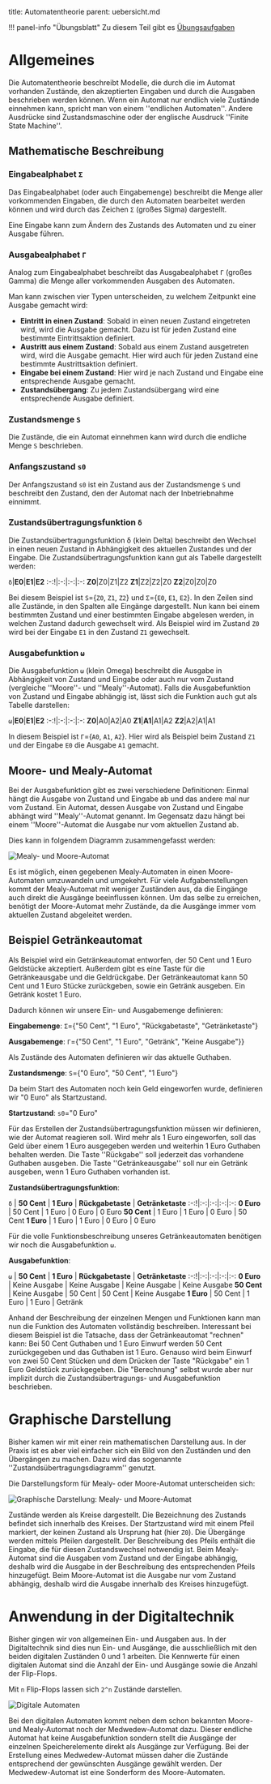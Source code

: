title: Automatentheorie
parent: uebersicht.md

!!! panel-info "Übungsblatt"
    Zu diesem Teil gibt es [Übungsaufgaben]({filename}uebung_automatentheorie.md)

# Allgemeines
Die Automatentheorie beschreibt Modelle, die durch die im Automat vorhanden Zustände, den akzeptierten Eingaben und durch die Ausgaben beschrieben werden können. Wenn ein Automat nur endlich viele Zustände einnehmen kann, spricht man von einem ''endlichen Automaten''. Andere Ausdrücke sind Zustandsmaschine oder der englische Ausdruck ''Finite State Machine''.

## Mathematische Beschreibung
### Eingabealphabet `Σ`
Das Eingabealphabet (oder auch Eingabemenge) beschreibt die Menge aller vorkommenden Eingaben, die durch den Automaten bearbeitet werden können und wird durch das Zeichen `Σ` (großes Sigma) dargestellt.

Eine Eingabe kann zum Ändern des Zustands des Automaten und zu einer Ausgabe führen.

### Ausgabealphabet `Γ`
Analog zum Eingabealphabet beschreibt das Ausgabealphabet `Γ` (großes Gamma) die Menge aller vorkommenden Ausgaben des Automaten.

Man kann zwischen vier Typen unterscheiden, zu welchem Zeitpunkt eine Ausgabe gemacht wird:

* **Eintritt in einen Zustand**: Sobald in einen neuen Zustand eingetreten wird, wird die Ausgabe gemacht. Dazu ist für jeden Zustand eine bestimmte Eintrittsaktion definiert.
* **Austritt aus einem Zustand**: Sobald aus einem Zustand ausgetreten wird, wird die Ausgabe gemacht. Hier wird auch für jeden Zustand eine bestimmte Austrittsaktion definiert.
* **Eingabe bei einem Zustand**: Hier wird je nach Zustand und Eingabe eine entsprechende Ausgabe gemacht.
* **Zustandsübergang**: Zu jedem Zustandsübergang wird eine entsprechende Ausgabe definiert.

### Zustandsmenge `S`
Die Zustände, die ein Automat einnehmen kann wird durch die endliche Menge `S` beschrieben.

### Anfangszustand `s0`
Der Anfangszustand `s0` ist ein Zustand aus der Zustandsmenge `S` und beschreibt den Zustand, den der Automat nach der Inbetriebnahme einnimmt.

### Zustandsübertragungsfunktion `δ`
Die Zustandsübertragungsfunktion δ (klein Delta) beschreibt den Wechsel in einen neuen Zustand in Abhängigkeit des aktuellen Zustandes und der Eingabe. Die Zustandsübertragungsfunktion kann gut als Tabelle dargestellt werden:

`δ`|**E0**|**E1**|**E2**
:-:!|:-:|:-:|:-:
**Z0**|Z0|Z1|Z2
**Z1**|Z2|Z2|Z0
**Z2**|Z0|Z0|Z0

Bei diesem Beispiel ist `S`={`Z0`, `Z1`, `Z2`} und `Σ`={`E0`, `E1`, `E2`}. In den Zeilen sind alle Zustände, in den Spalten alle Eingänge dargestellt. Nun kann bei einem bestimmten Zustand und einer bestimmten Eingabe abgelesen werden, in welchen Zustand dadurch gewechselt wird. Als Beispiel wird im Zustand `Z0` wird bei der Eingabe `E1` in den Zustand `Z1` gewechselt.

### Ausgabefunktion `ω`
Die Ausgabefunktion `ω` (klein Omega) beschreibt die Ausgabe in Abhängigkeit von Zustand und Eingabe oder auch nur vom Zustand (vergleiche ''Moore''- und ''Mealy''-Automat). Falls die Ausgabefunktion von Zustand und Eingabe abhängig ist, lässt sich die Funktion auch gut als Tabelle darstellen:

`ω`|**E0**|**E1**|**E2**
:-:!|:-:|:-:|:-:
**Z0**|A0|A2|A0
**Z1**|**A1**|A1|A2
**Z2**|A2|A1|A1

In diesem Beispiel ist `Γ`={`A0`, `A1`, `A2`}. Hier wird als Beispiel beim Zustand `Z1` und der Eingabe `E0` die Ausgabe `A1` gemacht.

## Moore- und Mealy-Automat
Bei der Ausgabefunktion gibt es zwei verschiedene Definitionen: Einmal hängt die Ausgabe von Zustand und Eingabe ab und das andere mal nur vom Zustand. Ein Automat, dessen Ausgabe von Zustand und Eingabe abhängt wird ''Mealy''-Automat genannt. Im Gegensatz dazu hängt bei einem ''Moore''-Automat die Ausgabe nur vom aktuellen Zustand ab.

Dies kann in folgendem Diagramm zusammengefasst werden:

![Mealy- und Moore-Automat]({filename}moore_mealy.svg)

Es ist möglich, einen gegebenen Mealy-Automaten in einen Moore-Automaten umzuwandeln und umgekehrt. Für viele Aufgabenstellungen kommt der Mealy-Automat mit weniger Zuständen aus, da die Eingänge auch direkt die Ausgänge beeinflussen können. Um das selbe zu erreichen, benötigt der Moore-Automat mehr Zustände, da die Ausgänge immer vom aktuellen Zustand abgeleitet werden.

## Beispiel Getränkeautomat
Als Beispiel wird ein Getränkeautomat entworfen, der 50 Cent und 1 Euro Geldstücke akzeptiert. Außerdem gibt es eine Taste für die Getränkeausgabe und die Geldrückgabe. Der Getränkeautomat kann 50 Cent und 1 Euro Stücke zurückgeben, sowie ein Getränk ausgeben. Ein Getränk kostet 1 Euro.

Dadurch können wir unsere Ein- und Ausgabemenge definieren:

**Eingabemenge**: `Σ`={"50 Cent", "1 Euro", "Rückgabetaste", "Getränketaste"}

**Ausgabemenge**: `Γ`={"50 Cent", "1 Euro", "Getränk", "Keine Ausgabe"}}

Als Zustände des Automaten definieren wir das aktuelle Guthaben.

**Zustandsmenge**: `S`={"0 Euro", "50 Cent", "1 Euro"}

Da beim Start des Automaten noch kein Geld eingeworfen wurde, definieren wir "0 Euro" als Startzustand.

**Startzustand**: `s0`="0 Euro"

Für das Erstellen der Zustandsübertragungsfunktion müssen wir definieren, wie der Automat reagieren soll. Wird mehr als 1 Euro eingeworfen, soll das Geld über einem 1 Euro ausgegeben werden und weiterhin 1 Euro Guthaben behalten werden. Die Taste ''Rückgabe'' soll jederzeit das vorhandene Guthaben ausgeben. Die Taste ''Getränkeausgabe'' soll nur ein Getränk ausgeben, wenn 1 Euro Guthaben vorhanden ist.

**Zustandsübertragungsfunktion**:

`δ` | **50 Cent** | **1 Euro** | **Rückgabetaste** | **Getränketaste**
:-:!|:-:|:-:|:-:|:-:
**0 Euro** | 50 Cent | 1 Euro | 0 Euro | 0 Euro
**50 Cent** | 1 Euro | 1 Euro | 0 Euro | 50 Cent
**1 Euro** | 1 Euro | 1 Euro | 0 Euro | 0 Euro

Für die volle Funktionsbeschreibung unseres Getränkeautomaten benötigen wir noch die Ausgabefunktion `ω`.

**Ausgabefunktion**:

`ω` | **50 Cent** | **1 Euro** | **Rückgabetaste** | **Getränketaste**
:-:!|:-:|:-:|:-:|:-:
**0 Euro** | Keine Ausgabe | Keine Ausgabe | Keine Ausgabe | Keine Ausgabe
**50 Cent** | Keine Ausgabe | 50 Cent | 50 Cent | Keine Ausgabe
**1 Euro** | 50 Cent | 1 Euro | 1 Euro | Getränk

Anhand der Beschreibung der einzelnen Mengen und Funktionen kann man nun die Funktion des Automaten vollständig beschreiben. Interessant bei diesem Beispiel ist die Tatsache, dass der Getränkeautomat "rechnen" kann: Bei 50 Cent Guthaben und 1 Euro Einwurf werden 50 Cent zurückgegeben und das Guthaben ist 1 Euro. Genauso wird beim Einwurf von zwei 50 Cent Stücken und dem Drücken der Taste "Rückgabe" ein 1 Euro Geldstück zurückgegeben. Die "Berechnung" selbst wurde aber nur implizit durch die Zustandsübertragungs- und Ausgabefunktion beschrieben.

# Graphische Darstellung
Bisher kamen wir mit einer rein mathematischen Darstellung aus. In der Praxis ist es aber viel einfacher sich ein Bild von den Zuständen und den Übergängen zu machen. Dazu wird das sogenannte ''Zustandsübertragungsdiagramm'' genutzt.

Die Darstellungsform für Mealy- oder Moore-Automat unterscheiden sich:

![Graphische Darstellung: Mealy- und Moore-Automat]({filename}moore_mealy_graphen.svg)

Zustände werden als Kreise dargestellt. Die Bezeichnung des Zustands befindet sich innerhalb des Kreises. Der Startzustand wird mit einem Pfeil markiert, der keinen Zustand als Ursprung hat (hier `Z0`). Die Übergänge werden mittels Pfeilen dargestellt. Der Beschreibung des Pfeils enthält die Eingabe, die für diesen Zustandswechsel notwendig ist. Beim Mealy-Automat sind die Ausgaben vom Zustand und der Eingabe abhängig, deshalb wird die Ausgabe in der Beschreibung des entsprechenden Pfeils hinzugefügt. Beim Moore-Automat ist die Ausgabe nur vom Zustand abhängig, deshalb wird die Ausgabe innerhalb des Kreises hinzugefügt.

# Anwendung in der Digitaltechnik
Bisher gingen wir von allgemeinen Ein- und Ausgaben aus. In der Digitaltechnik sind dies nun Ein- und Ausgänge, die ausschließlich mit den beiden digitalen Zuständen 0 und 1 arbeiten. Die Kennwerte für einen digitalen Automat sind die Anzahl der Ein- und Ausgänge sowie die Anzahl der Flip-Flops.

Mit `n` Flip-Flops lassen sich `2^n` Zustände darstellen.

![Digitale Automaten]({filename}moore_mealy_logic.svg)

Bei den digitalen Automaten kommt neben dem schon bekannten Moore- und Mealy-Automat noch der Medwedew-Automat dazu. Dieser endliche Automat hat keine Ausgabefunktion sondern stellt die Ausgänge der einzelnen Speicherelemente direkt als Ausgänge zur Verfügung. Bei der Erstellung eines Medwedew-Automat müssen daher die Zustände entsprechend der gewünschten Ausgänge gewählt werden. Der Medwedew-Automat ist eine Sonderform des Moore-Automaten.
